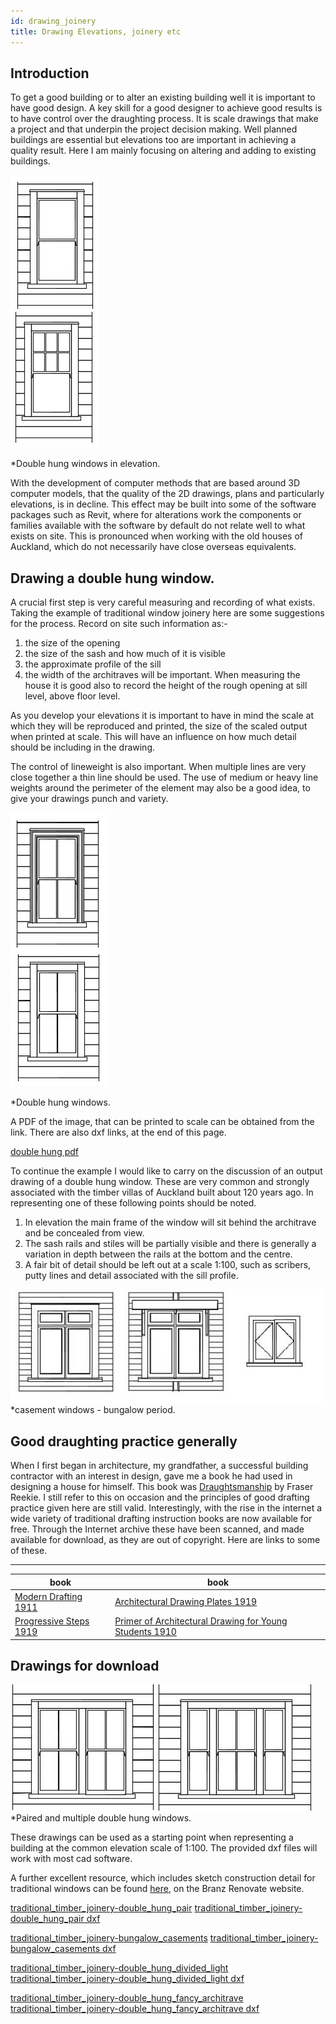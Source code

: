 ```yaml
---
id: drawing_joinery
title: Drawing Elevations, joinery etc
---
```

## Introduction ##
To get a good building or to alter an existing building well it is important to have good design. A key skill for a good designer to achieve good results is to have control over the draughting process. It is scale drawings that make a project and that underpin the project decision making. Well planned buildings are essential but elevations too are important in achieving a quality result. Here I am mainly focusing on altering and adding to existing buildings.

![drawing_joinery03](../assets/drawing_joinery03.JPG)

*Double hung windows in elevation.

With the development of computer methods that are based around 3D computer models, that the quality of the 2D drawings, plans and particularly elevations, is in decline. This effect may be built into some of the software packages such as Revit, where for alterations work the components or families available with the software by default do not relate well to what exists on site. This is pronounced when working with the old houses of Auckland, which do not necessarily have close overseas equivalents. 
 
## Drawing a double hung window. ##

A crucial first step is very careful measuring and recording of what exists. Taking the example of traditional window joinery here are some suggestions for the process. Record on site such information as:-

1. the size of the opening 
2. the size of the sash and how much of it is visible 
3. the approximate profile of the sill 
4. the width of the architraves will be important. When measuring the house it is good also to record the height of the rough opening at sill level, above floor level.

As you develop your elevations it is important to have in mind the scale at which they will be reproduced and printed, the size of the scaled output when printed at scale. This will have an influence on how much detail should be including in the drawing. 

The control of lineweight is also important. When multiple lines are very close together a thin line should be used. The use of medium or heavy line weights around the perimeter of the element may also be a good idea, to give your drawings punch and variety.

![drawing_joinery01](../assets/drawing_joinery01.JPG)

*Double hung windows.
 
 A PDF of the image, that can be printed to scale can be obtained from the link. There are also dxf links, at the end of this page. 

[double hung pdf ](../assets/heritage/drawing_joinery/traditional_timber_joinery-double_hung_fancy_architrave.pdf)

To continue the example I would like to carry on the discussion of an output drawing of a double hung window. These are very common and strongly associated with the timber villas of Auckland built about 120 years ago. In representing one of these following points should be noted. 

1. In elevation the main frame of the window will sit behind the architrave and be concealed from view. 
2. The sash rails and stiles will be partially visible and there is generally a variation in depth between the rails at the bottom and the centre. 
3. A fair bit of detail should be left out at a scale 1:100, such as scribers, putty lines and detail associated with the sill profile.

![drawing_joinery01](../assets/drawing_joinery02.JPG)
*casement windows - bungalow period.

## Good draughting practice generally ##
When I first began in architecture, my grandfather, a successful building contractor with an interest in design, gave me a book he had used in designing a house for himself. This book was [Draughtsmanship](/img/https://books.google.co.nz/books/about/Draughtsmanship.html?id=9fm9QAAACAAJ&redir_esc=y) by Fraser Reekie. I still refer to this on occasion and the principles of good drafting practice given here are still valid. Interestingly, with the rise in the internet a wide variety of traditional drafting instruction books are now available for free. Through the Internet archive these have been scanned, and made available for download, as they are out of copyright. Here are links to some of these. 

---
| book | book |
| ------ | ------ |
|[Modern Drafting 1911](/img/https://archive.org/details/moderndrafting00mill) | [Architectural Drawing Plates 1919](/img/https://archive.org/details/ElwoodArchDrawingPlates0001)  |
| [Progressive Steps 1919](/img/https://archive.org/details/cu31924074480520) |  [Primer of Architectural Drawing for Young Students 1910](/img/https://archive.org/stream/aprimerarchitec00danagoog#page/n100/mode/2up) |



## Drawings for download ##
  
![drawing_joinery04](../assets/drawing_joinery04.JPG)
*Paired and multiple double hung windows.
  
These drawings can be used as a starting point when representing a building at the common elevation scale of 1:100. The provided dxf files will work with most cad software.

A further excellent resource, which includes sketch construction detail for traditional windows can be found [here](/img/https://www.renovate.org.nz/villa/windows-doors-other-joinery-and-hardware/windows/), on the Branz Renovate website. 

[traditional_timber_joinery-double_hung_pair](../assets/heritage/drawing_joinery/traditional_timber_joinery-double_hung_pair.pdf)
[traditional_timber_joinery-double_hung_pair dxf](../assets/heritage/drawing_joinery/traditional_timber_joinery-double_hung_pair.dxf)

[traditional_timber_joinery-bungalow_casements](../assets/heritage/drawing_joinery/traditional_timber_joinery-bungalow_casements.pdf)
[traditional_timber_joinery-bungalow_casements dxf](../assets/heritage/drawing_joinery/traditional_timber_joinery-bungalow_casements.dxf)

[traditional_timber_joinery-double_hung_divided_light](../assets/heritage/drawing_joinery/traditional_timber_joinery-double_hung_divided_light.pdf)
[traditional_timber_joinery-double_hung_divided_light dxf](../assets/heritage/drawing_joinery/traditional_timber_joinery-double_hung_divided_light.dxf)

[traditional_timber_joinery-double_hung_fancy_architrave](../assets/heritage/drawing_joinery/traditional_timber_joinery-double_hung_fancy_architrave.pdf)
[traditional_timber_joinery-double_hung_fancy_architrave dxf](../assets/heritage/drawing_joinery/traditional_timber_joinery-double_hung_fancy_architrave.dxf)


